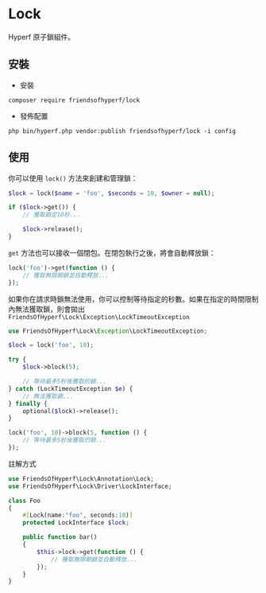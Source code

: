 # Lock

Hyperf 原子鎖組件。

## 安裝

- 安裝

```shell
composer require friendsofhyperf/lock
```

- 發佈配置

```shell
php bin/hyperf.php vendor:publish friendsofhyperf/lock -i config
```

## 使用

你可以使用 `lock()` 方法來創建和管理鎖：

```php
$lock = lock($name = 'foo', $seconds = 10, $owner = null);

if ($lock->get()) {
    // 獲取鎖定10秒...

    $lock->release();
}
```

`get` 方法也可以接收一個閉包。在閉包執行之後，將會自動釋放鎖：

```php
lock('foo')->get(function () {
    // 獲取無限期鎖並自動釋放...
});
```

如果你在請求時鎖無法使用，你可以控制等待指定的秒數。如果在指定的時間限制內無法獲取鎖，則會拋出 `FriendsOfHyperf\Lock\Exception\LockTimeoutException`

```php
use FriendsOfHyperf\Lock\Exception\LockTimeoutException;

$lock = lock('foo', 10);

try {
    $lock->block(5);

    // 等待最多5秒後獲取的鎖...
} catch (LockTimeoutException $e) {
    // 無法獲取鎖...
} finally {
    optional($lock)->release();
}

lock('foo', 10)->block(5, function () {
    // 等待最多5秒後獲取的鎖...
});
```

註解方式

```php
use FriendsOfHyperf\Lock\Annotation\Lock;
use FriendsOfHyperf\Lock\Driver\LockInterface;

class Foo
{
    #[Lock(name:"foo", seconds:10)]
    protected LockInterface $lock;

    public function bar()
    {
        $this->lock->get(function () {
            // 獲取無限期鎖並自動釋放...
        });
    }
}
```
